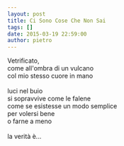 ```yaml
---
layout: post
title: Ci Sono Cose Che Non Sai
tags: []
date: 2015-03-19 22:59:00
author: pietro
---
```

Vetrificato,<br/>come all'ombra di un vulcano<br/>col mio stesso cuore in mano<br/><br/>luci nel buio<br/>si sopravvive come le falene<br/>come se esistesse un modo semplice<br/>per volersi bene<br/>o farne a meno<br/><br/>la verità è...
